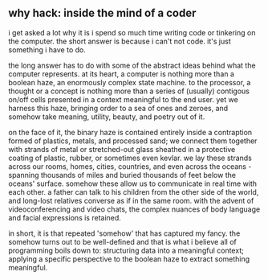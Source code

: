 why hack: inside the mind of a coder
------------------------------------

i get asked a lot why it is i spend so much time writing code or tinkering
on the computer. the short answer is because i can't not code. it's just
something i have to do.

the long answer has to do with some of the abstract ideas behind what the
computer represents. at its heart, a computer is nothing more than a 
boolean haze, an enormously complex state machine. to the processor, a
thought or a concept is nothing more than a series of (usually) contigous
on/off cells presented in a context meaningful to the end user. yet we 
harness this haze, bringing order to a sea of ones and zeroes, and somehow
take meaning, utility, beauty, and poetry out of it.

on the face of it, the binary haze is contained entirely inside a contraption
formed of plastics, metals, and processed sand; we connect them together with
strands of metal or stretched-out glass sheathed in a protective coating of
plastic, rubber, or sometimes even kevlar. we lay these strands across our
rooms, homes, cities, countries, and even across the oceans - spanning 
thousands of miles and buried thousands of feet below the oceans' surface.
somehow these allow us to communicate in real time with each other. a father
can talk to his children from the other side of the world, and long-lost
relatives converse as if in the same room. with the advent of videoconferencing
and video chats, the complex nuances of body language and facial expressions
is retained. 


in short, it is that repeated 'somehow' that has captured my fancy. the somehow
turns out to be well-defined
and that is what i believe all of programming boils down to: structuring 
data into a meaningful context; applying a specific perspective to the
boolean haze to extract something meaningful.
